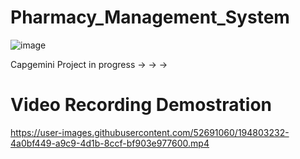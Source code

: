 # Pharmacy_Management_System

![image](https://user-images.githubusercontent.com/52691060/191015613-9a065a53-4dde-4c40-8c8b-30563080c8cd.png)


 Capgemini Project in progress -> -> ->
 
 
 # Video Recording Demostration



https://user-images.githubusercontent.com/52691060/194803232-4a0bf449-a9c9-4d1b-8ccf-bf903e977600.mp4

